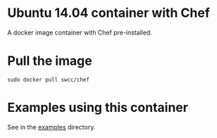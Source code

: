 Ubuntu 14.04 container with Chef
=========

A docker image container with Chef pre-installed.

Pull the image
==
```
sudo docker pull swcc/chef
```

Examples using this container
==

See in the [examples](https://github.com/swcc/chef/tree/master/examples) directory.
